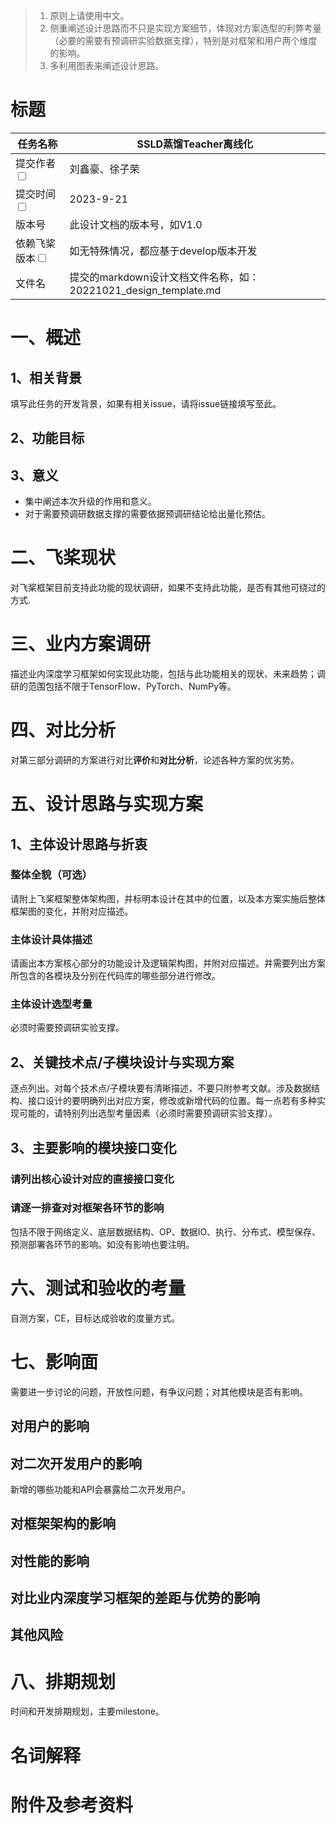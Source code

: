 > 1. 原则上请使用中文。
> 2. 侧重阐述设计思路而不只是实现方案细节，体现对方案选型的利弊考量（必要的需要有预调研实验数据支撑），特别是对框架和用户两个维度的影响。
> 3. 多利用图表来阐述设计思路。

# 标题

|任务名称 | SSLD蒸馏Teacher离线化 | 
|---|---|
|提交作者<input type="checkbox" class="rowselector hidden"> | 刘鑫豪、徐子荣 | 
|提交时间<input type="checkbox" class="rowselector hidden"> | 2023-9-21 | 
|版本号 | 此设计文档的版本号，如V1.0 | 
|依赖飞桨版本<input type="checkbox" class="rowselector hidden"> | 如无特殊情况，都应基于develop版本开发 | 
|文件名 | 提交的markdown设计文档文件名称，如：20221021_design_template.md<br> | 

# 一、概述
## 1、相关背景
填写此任务的开发背景，如果有相关issue，请将issue链接填写至此。
## 2、功能目标

## 3、意义
- 集中阐述本次升级的作用和意义。
- 对于需要预调研数据支撑的需要依据预调研结论给出量化预估。

# 二、飞桨现状
对飞桨框架目前支持此功能的现状调研，如果不支持此功能，是否有其他可绕过的方式.


# 三、业内方案调研
描述业内深度学习框架如何实现此功能，包括与此功能相关的现状、未来趋势；调研的范围包括不限于TensorFlow、PyTorch、NumPy等。

# 四、对比分析
对第三部分调研的方案进行对比**评价**和**对比分析**，论述各种方案的优劣势。

# 五、设计思路与实现方案

## 1、主体设计思路与折衷
### 整体全貌（可选）
请附上飞桨框架整体架构图，并标明本设计在其中的位置，以及本方案实施后整体框架图的变化，并附对应描述。
### 主体设计具体描述
请画出本方案核心部分的功能设计及逻辑架构图，并附对应描述。并需要列出方案所包含的各模块及分别在代码库的哪些部分进行修改。
### 主体设计选型考量
必须时需要预调研实验支撑。

## 2、关键技术点/子模块设计与实现方案
逐点列出。对每个技术点/子模块要有清晰描述，不要只附参考文献。涉及数据结构、接口设计的要明确列出对应方案，修改或新增代码的位置。每一点若有多种实现可能的，请特别列出选型考量因素（必须时需要预调研实验支撑）。

## 3、主要影响的模块接口变化
### 请列出核心设计对应的直接接口变化
### 请逐一排查对对框架各环节的影响
包括不限于网络定义、底层数据结构、OP、数据IO、执行、分布式、模型保存、预测部署各环节的影响。如没有影响也要注明。

# 六、测试和验收的考量
自测方案，CE，目标达成验收的度量方式。

# 七、影响面
需要进一步讨论的问题，开放性问题，有争议问题；对其他模块是否有影响。
## 对用户的影响

## 对二次开发用户的影响
新增的哪些功能和API会暴露给二次开发用户。
## 对框架架构的影响
## 对性能的影响
## 对比业内深度学习框架的差距与优势的影响
## 其他风险

# 八、排期规划
时间和开发排期规划，主要milestone。

# 名词解释

# 附件及参考资料
